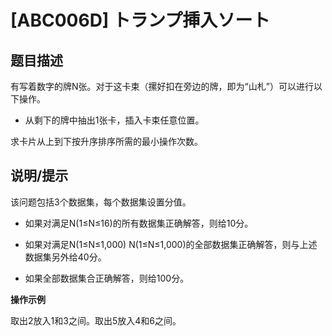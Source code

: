 # [ABC006D] トランプ挿入ソート

## 题目描述

有写着数字的牌N张。对于这卡束（摞好扣在旁边的牌，即为“山札”）可以进行以下操作。

- 从剩下的牌中抽出1张卡，插入卡束任意位置。

求卡片从上到下按升序排序所需的最小操作次数。

## 说明/提示

该问题包括3个数据集，每个数据集设置分值。

- 如果对满足N(1≤N≤16)的所有数据集正确解答，则给10分。


- 如果对满足N(1≤N≤1,000) N(1≤N≤1,000)的全部数据集正确解答，则与上述数据集另外给40分。


- 如果全部数据集合正确解答，则给100分。


**操作示例**

取出2放入1和3之间。取出5放入4和6之间。

